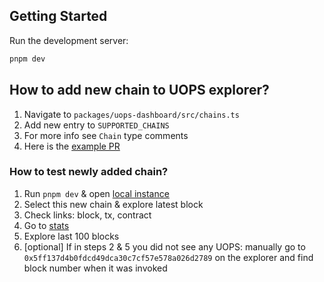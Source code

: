 ## Getting Started

Run the development server:

```bash
pnpm dev
```
## How to add new chain to UOPS explorer?

1. Navigate to `packages/uops-dashboard/src/chains.ts`
2. Add new entry to `SUPPORTED_CHAINS`
3. For more info see `Chain` type comments
4. Here is the [example PR](https://github.com/l2beat/l2beat/commit/17b90b9468b5899aa7b704b0777cacdf5ffdb778)

### How to test newly added chain?

1. Run `pnpm dev` & open [local instance](http://localhost:3000)
2. Select this new chain & explore latest block
3. Check links: block, tx, contract
4. Go to [stats](http://localhost:3000/stats)
5. Explore last 100 blocks
6. [optional] If in steps 2 & 5 you did not see any UOPS: manually go to `0x5ff137d4b0fdcd49dca30c7cf57e578a026d2789` on the explorer and find block number when it was invoked
